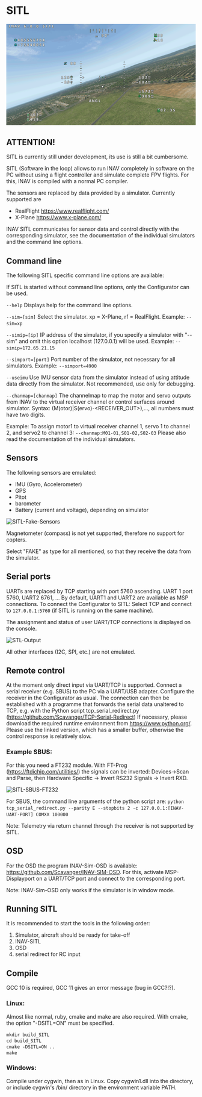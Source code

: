 # SITL

![INAV-SIM-OSD](assets/INAV-SIM-OSD.png)

## ATTENTION!
SITL is currently still under development, its use is still a bit cumbersome. 

SITL (Software in the loop) allows to run INAV completely in software on the PC without using a flight controller and simulate complete FPV flights.
For this, INAV is compiled with a normal PC compiler.

The sensors are replaced by data provided by a simulator.
Currently supported are
- RealFlight  https://www.realflight.com/
- X-Plane https://www.x-plane.com/

INAV SITL communicates for sensor data and control directly with the corresponding simulator, see the documentation of the individual simulators and the command line options.

## Command line
The following SITL specific command line options are available:

If SITL is started without command line options, only the Configurator can be used.

```--help``` Displays help for the command line options.

```--sim=[sim]``` Select the simulator. xp = X-Plane, rf = RealFlight. Example: ```--sim=xp```

```--simip=[ip]``` IP address of the simulator, if you specify a simulator with "--sim" and omit this option localhost (127.0.0.1) will be used. Example: ```--simip=172.65.21.15```

```--simport=[port]``` Port number of the simulator, not necessary for all simulators. Example: ```--simport=4900```

```--useimu``` Use IMU sensor data from the simulator instead of using attitude data directly from the simulator. Not recommended, use only for debugging.

```--chanmap=[chanmap]``` The channelmap to map the motor and servo outputs from INAV to the virtual receiver channel or control surfaces around simulator.
Syntax: (M(otor)|S(ervo)<INAV-OUT>-<RECEIVER_OUT>),..., all numbers must have two digits.

Example:
To assign motor1 to virtual receiver channel 1, servo 1 to channel 2, and servo2 to channel 3:
```--chanmap:M01-01,S01-02,S02-03```
Please also read the documentation of the individual simulators.

## Sensors
The following sensors are emulated:
- IMU (Gyro, Accelerometer)
- GPS
- Pitot
- barometer
- Battery (current and voltage), depending on simulator

![SITL-Fake-Sensors](assets/SITL-Fake-Sensors.png)

Magnetometer (compass) is not yet supported, therefore no support for copters.

Select "FAKE" as type for all mentioned, so that they receive the data from the simulator. 

## Serial ports
UARTs are replaced by TCP starting with port 5760 ascending. UART 1 port 5760, UART2 6761, ...
By default, UART1 and UART2 are available as MSP connections. 
To connect the Configurator to SITL: Select TCP and connect to ```127.0.0.1:5760``` (if SITL is running on the same machine).

The assignment and status of user UART/TCP connections is displayed on the console.

![STL-Output](assets/SITL-UART-TCP-Connecion.png)

All other interfaces (I2C, SPI, etc.) are not emulated.

## Remote control
At the moment only direct input via UART/TCP is supported. 
Connect a serial receiver (e.g. SBUS) to the PC via a UART/USB adapter. Configure the receiver in the Configurator as usual.
The connection can then be established with a programme that forwards the serial data unaltered to TCP, e.g. with the Python script tcp_serial_redirect.py (https://github.com/Scavanger/TCP-Serial-Redirect)
If necessary, please download the required runtime environment from https://www.python.org/.
Please use the linked version, which has a smaller buffer, otherwise the control response is relatively slow.

### Example SBUS:
For this you need a FT232 module. With FT-Prog (https://ftdichip.com/utilities/) the signals can be inverted: Devices->Scan and Parse, then Hardware Specific -> Invert RS232 Signals -> Invert RXD.

![SITL-SBUS-FT232](assets/SITL-SBUS-FT232.png)

For SBUS, the command line arguments of the python script are: 
```python tcp_serial_redirect.py --parity E --stopbits 2 -c 127.0.0.1:[INAV-UART-PORT] COMXX 100000``` 

Note: Telemetry via return channel through the receiver is not supported by SITL.

## OSD
For the OSD the program INAV-Sim-OSD is available: https://github.com/Scavanger/INAV-SIM-OSD.
For this, activate MSP-Displayport on a UART/TCP port and connect to the corresponding port.

Note: INAV-Sim-OSD only works if the simulator is in window mode. 

## Running SITL
It is recommended to start the tools in the following order:
1. Simulator, aircraft should be ready for take-off
2. INAV-SITL
3. OSD
4. serial redirect for RC input

## Compile
GCC 10 is required, GCC 11 gives an error message (bug in GCC?!?).

### Linux:
Almost like normal, ruby, cmake and make are also required.
With cmake, the option "-DSITL=ON" must be specified. 

```
mkdir build_SITL
cd build_SITL
cmake -DSITL=ON ..
make
```

### Windows:
Compile under cygwin, then as in Linux. 
Copy cygwin1.dll into the directory, or include cygwin's /bin/ directory in the environment variable PATH.
